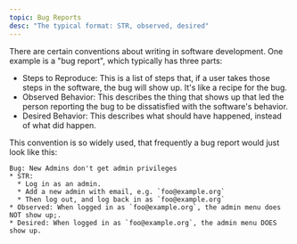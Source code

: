 ```yaml
---
topic: Bug Reports
desc: "The typical format: STR, observed, desired"
---
```


There are certain conventions about writing in software development.  One example is a "bug report", which typically has three parts:

* Steps to Reproduce:   This is a list of steps that, if a user takes those steps in the software, the bug will show up.  It's like a recipe for the bug.
* Observed Behavior: This describes the thing that shows up that led the person reporting the bug to be dissatisfied with the software's behavior.
* Desired Behavior: This describes what should have happened, instead of what did happen.

This convention is so widely used, that frequently a bug report would just look like this:

```
Bug: New Admins don't get admin privileges
* STR:
  * Log in as an admin.
  * Add a new admin with email, e.g. `foo@example.org`
  * Then log out, and log back in as `foo@example.org`
* Observed: When logged in as `foo@example.org`, the admin menu does NOT show up;.
* Desired: When logged in as `foo@example.org`, the admin menu DOES show up.
```
